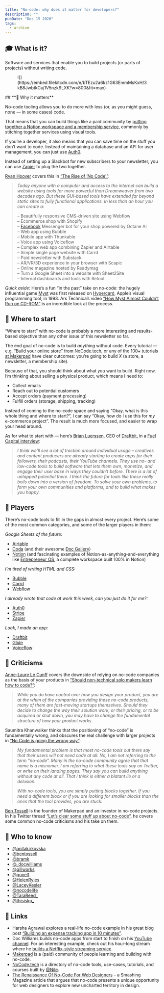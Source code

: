 ```yaml
---
title: "No-code: why does it matter for developers?"
description: ""
pubDate: "Dec 15 2020"
tags:
  - archive
---
```


## **🎓 What is it?**

Software and services that enable you to build projects (or parts of projects) without writing code.

<figure class="kg-card kg-image-card">![](https://embed.filekitcdn.com/e/bTEzu2a6kz1G63EmmMsKxH/3kB8JwbtkCuj1V5nzk9LXK?w=800&fit=max)</figure>## **🤔 Why it matters**

No-code tooling allows you to do more with less (or, as you might guess, none — in some cases) code.

That means that you can build things like a paid community by [putting together a Notion workspace and a membership service](https://www.memberspace.com/integrations/notion-membership/), commonly by stitching together services using visual tools.

If you’re a developer, it also means that you can save time on the stuff you don’t want to code. Instead of maintaining a database and an API for user management, you can just use [Auth0](https://auth0.com/).

Instead of setting up a Slackbot for new subscribers to your newsletter, you can use [Zapier](https://zapier.com/) to plug the two together.

[Ryan Hoover](https://twitter.com/rrhoover) covers this in [“The Rise of ‘No Code'”](https://medium.com/@rrhoover/the-rise-of-no-code-e733d7c0944d):

> _Today anyone with a computer and access to the internet can build a website using tools far more powerful than Dreamweaver from two decades ago. But these GUI-based tools have extended far beyond static sites to fully functional applications. In less than an hour you can create a:_
>
> – Beautifully responsive CMS-driven site using Webflow  
> – Ecommerce shop with Shopify  
> – [Facebook](/tag/facebook/) Messenger bot for your shop powered by Octane AI  
> – Web app using Bubble  
> – Mobile app with Thunkable  
> – Voice app using Voiceflow  
> – Complex web app combining Zapier and Airtable  
> – Simple single page website with Carrd  
> – Paid newsletter with Substack  
> – AR/VR/3D experience in your browser with Scapic  
> – Online magazine hosted by Readymag  
> – Turn a Google Sheet into a website with Sheet2Site  
> – Internal dashboards and tools with Retool

_Quick aside:_ Here’s a fun “in the past” take on no-code: the hugely influential game [Myst](https://cyan.com/games/myst/) was first released on [Hypercard](https://arstechnica.com/gadgets/2019/05/25-years-of-hypercard-the-missing-link-to-the-web/), Apple’s visual programming tool, in 1993. Ars Technica’s video [“How Myst Almost Couldn’t Run on CD-ROM”](https://www.youtube.com/watch?v=EWX5B6cD4_4) is an incredible look at the process.

## **👶 Where to start**

“Where to start” with no-code is probably a more interesting and results-based objective than any other issue of this newsletter so far.

The end goal of no-code is to build _anything_ without code. Every tutorial — e.g. [“Build your online store” from NoCode.tech](https://www.nocode.tech/build/online-store), or any of the [100+ tutorials at Makerpad](https://www.makerpad.co/tutorials) have clear outcomes: you’re going to build _X_ (a store, a newsletter, a membership site).

Because of that, you should think about what _you_ want to build. Right now, I’m thinking about selling a physical product, which means I need to:

- Collect emails
- Reach out to potential customers
- Accept orders (payment processing)
- Fulfill orders (storage, shipping, tracking)

Instead of coming to the no-code space and saying “Okay, what is this whole thing and where to start?”, I can say “Okay, how do I use this for _my_ e-commerce project”. The result is much more focused, and easier to wrap your head around.

As for what to start with — here’s [Brian Luerssen](https://twitter.com/BLuerssen), CEO of [Draftbit](http://draftbit.com/), in a [Fuel Capital interview](https://www.fuelcapital.com/stories/2020/7/16/qampa-with-brian-luerssen-a-new-generation-of-builders-is-coming-online):

> _I think we’ll see a lot of traction around individual usage – creatives and content producers are already starting to create apps for their followers, their podcasts, their YouTube channels. They use no- and low-code tools to build software that lets them own, monetize, and engage their user base in ways they couldn’t before. There is a lot of untapped potential there. I think the future for tools like these really boils down into a version of freedom. To solve your own problems, to form your own communities and platforms, and to build what makes you happy._

## **📌 Players**

There’s no-code tools to fill in the gaps in almost every project. Here’s some of the most common categories, and some of the larger players in them:

_Google Sheets of the future:_

- [Airtable](https://airtable.com/)
- [Coda](https://coda.io/welcome) (and their awesome [Doc Gallery](https://coda.io/gallery))
- [Notion](https://www.notion.so/) (and fascinating examples of Notion-as-anything-and-everything like [Entrepreneur OS](https://optemization.com/entrepreneur-os), a complete workspace built 100% in Notion)

_I’m tired of writing HTML and CSS:_

- [Bubble](https://bubble.io/)
- [Carrd](https://carrd.co/)
- [Webflow](https://carrd.co/)

_I already wrote that code at work this week, can you just do it for me?:_

- [Auth0](https://auth0.com/)
- [Stripe](https://stripe.com/stripe)
- [Zapier](https://zapier.com/)

_Look, I made an app:_

- [Draftbit](https://draftbit.com/)
- [Glide](https://www.glideapps.com/)
- [Voiceflow](https://www.voiceflow.com/?ref=nocode)

## **🙅‍ Criticisms**

[Anne-Laure Le Cunff](https://twitter.com/anthilemoon) covers the downside of relying on no-code companies as the basis of your products in [“Should non-technical solo makers learn how to code?”](https://makermag.com/non-technical-makers-nocode/):

> _While you do have control over how you design your product, you are at the whim of the companies providing these no-code products, many of them are fast-moving startups themselves. Should they decide to change the way their solution work, or their pricing, or to be acquired or shut down, you may have to change the fundamental structure of how your product works._

Saumitra Khanwalker thinks that the positioning of “no-code” is fundamentally wrong, and obscures the real challenge with larger projects in [“No Code is going the wrong way”](https://devnocodes.com/p/no-code-is-going-the-wrong-way):

> _My fundamental problem is that most no-code tools out there say that their users will not need code at all. No, I am not referring to the term “no-code”. Many in the no-code community agree that that name is a misnomer. I am referring to what these tools say on Twitter, or write on their landing pages. They say you can build anything without any code at all. That I think is either a blatant lie or a delusion._
>
> _With no-code tools, you are simply putting blocks together. If you need a different block or if you are looking for smaller blocks than the ones that the tool provides, you are stuck._

[Ben Tossell](https://twitter.com/bentossell) is the founder of Makerpad and an investor in no-code projects. In his Twitter thread [“Let’s clear some stuff up about no-code”](https://twitter.com/bentossell/status/1232642613095882752), he covers some common no-code criticisms and his take on them.

## **🙋 Who to know**

- [@anitakirkovska](https://twitter.com/anitakirkovska)
- [@bentossell](https://twitter.com/bentossell)
- [@bramk](https://twitter.com/bramk)
- [@\_docwilliams](https://twitter.com/_docwilliams)
- [@gillworks](https://twitter.com/gill_works)
- [@gonelf](https://twitter.com/gonelf)
- [@HelenRyles](https://twitter.com/helenryles)
- [@LaceyKesler](https://twitter.com/LaceyKesler)
- [@nocodelife](https://twitter.com/nocodelife)
- [@TaraReed\_](https://twitter.com/TaraReed_)
- [@thisiskp\_](https://twitter.com/thisiskp_)

## **🔗 Links**

- Harsha Agrawal explores a real-life no-code example in his great blog post [“Building an expense tracking app in 10 minutes”](https://medium.com/n8n-io/building-an-expense-tracking-app-in-10-minutes-74b0cececc90).
- Doc Williams builds no-code apps from start to finish on his [YouTube channel](https://www.youtube.com/channel/UCXv_CS0DaUVS25tFGkRALoA). For an interesting example, check out his hour-long stream where he [builds a Netflix-style streaming service](https://www.youtube.com/watch?v=XfpYxbJImvw).
- [Makerpad](https://www.makerpad.co/) is a (paid) community of people learning and building with no-code.
- [NoCode.tech](https://www.nocode.tech/) is a directory of no-code tools, use-cases, tutorials, and courses built by [@Nile](https://twitter.com/nile).
- [The Renaissance Of No-Code For Web Designers](https://www.smashingmagazine.com/2020/07/renaissance-no-code-web-designers/) – a Smashing Magazine article that argues that no-code presents a unique opportunity for web designers to explore new uncharted territory in design.
